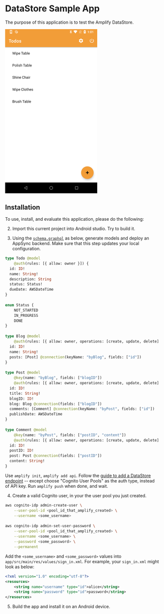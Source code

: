 # DataStore Sample App

The purpose of this application is to test the Amplify DataStore.

<img src="./screenshot.png" width="300px"/>

## Installation
To use, install, and evaluate this application, please do the following:

2. Import this current project into Android studio. Try to build it.

3. Using the [`schema.graphql`](./schema.graphql) as below,
   generate models and deploy an AppSync backend. Make sure that this
   step updates your local configuration.
```graphql
type Todo @model
    @auth(rules: [{ allow: owner }]) {
  id: ID!
  name: String!
  description: String
  status: Status!
  dueDate: AWSDateTime
}

enum Status {
    NOT_STARTED
    IN_PROGRESS
    DONE
}

type Blog @model
    @auth(rules: [{ allow: owner, operations: [create, update, delete] }]) {
  id: ID!
  name: String!
  posts: [Post] @connection(keyName: "byBlog", fields: ["id"])
}

type Post @model
    @key(name: "byBlog", fields: ["blogID"])
    @auth(rules: [{ allow: owner, operations: [create, update, delete] }]) {
  id: ID!
  title: String!
  blogID: ID!
  blog: Blog @connection(fields: ["blogID"])
  comments: [Comment] @connection(keyName: "byPost", fields: ["id"])
  publishDate: AWSDateTime
}

type Comment @model
    @key(name: "byPost", fields: ["postID", "content"])
    @auth(rules: [{ allow: owner, operations: [create, update, delete] }]) {
  id: ID!
  postID: ID!
  post: Post @connection(fields: ["postID"])
  content: String!
}
```

Use `amplify init`, `amplify add api`. Follow the [guide to add a DataStore endpoint](https://docs.amplify.aws/lib/datastore/getting-started/q/platform/android#option-2-use-amplify-cli) --
except choose "Cognito User Pools" as the auth type, instead of API key. Run `amplify push` when done, and wait.

4. Create a valid Cognito user, in your the user pool you just created.
```sh
aws cognito-idp admin-create-user \
    --user-pool-id <pool_id_that_amplify_created> \
    --username <some_username>

aws cognito-idp admin-set-user-password \
    --user-pool-id <pool_id_that_amplify_created> \
    --username <some_username> \
    --password <some_password> \
    --permanent
```

Add the `<some_username>` and `<some_password>` values into
`app/src/main/res/values/sign_in.xml`. For example, your `sign_in.xml`
might look as below:
```xml
<?xml version="1.0" encoding="utf-8"?>
<resources>
    <string name="username" type="id">alice</string>
    <string name="password" type="id">password</string>
</resources>
```

5. Build the app and install it on an Android device.